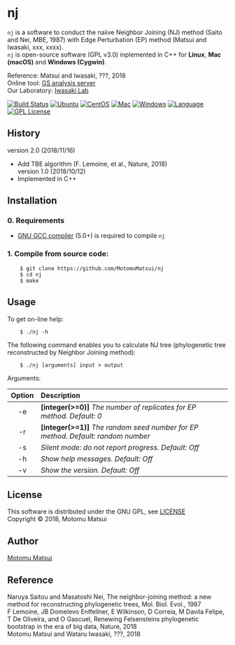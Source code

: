 # nj
`nj` is a software to conduct the naiive Neighbor Joining (NJ) method (Saito and Nei, MBE, 1987) with Edge Perturbation (EP) method (Matsui and Iwasaki, xxx, xxxx).    
`nj` is open-source software (GPL v3.0) inplemented in C++ for <strong>Linux</strong>, <strong>Mac (macOS)</strong> and <strong>Windows (Cygwin)</strong>.    

Reference: Matsui and Iwasaki, ???, 2018  
Online tool: [GS analysis server](http://gs.bs.s.u-tokyo.ac.jp/)  
Our Laboratory: [Iwasaki Lab](http://iwasakilab.bs.s.u-tokyo.ac.jp/eindex.html)  

[![Build Status](https://travis-ci.org/MotomuMatsui/nj.svg?branch=master)](https://travis-ci.org/MotomuMatsui/nj)
[![Ubuntu](https://img.shields.io/badge/Linux-Ubuntu-green.svg)](https://www.ubuntu.com/)
[![CentOS](https://img.shields.io/badge/Linux-CentOS-green.svg)](https://www.centos.org/)
[![Mac](https://img.shields.io/badge/Mac-macOS-green.svg)](https://www.apple.com/macos/)
[![Windows](https://img.shields.io/badge/Windows-Cygwin-green.svg)](https://www.cygwin.com/)
[![Language](https://img.shields.io/badge/C%2B%2B-5.0%2B-green.svg)](https://gcc.gnu.org/)
[![GPL License](https://img.shields.io/badge/license-GPL-blue.svg)](LICENSE)

## History
version 2.0 (2018/11/16)   
  - Add TBE algorithm (F. Lemoine, et al., Nature, 2018)    
version 1.0 (2018/10/12)   
  - Implemented in C++    

## Installation
### 0. Requirements

- [GNU GCC compiler](https://gcc.gnu.org/) (5.0+) is required to compile `nj`

### 1. Compile from source code:

````
    $ git clone https://github.com/MotomuMatsui/nj
    $ cd nj
    $ make
````

## Usage
To get on-line help:
```
    $ ./nj -h
```

The following command enables you to calculate NJ tree (phylogenetic tree reconstructed by Neighbor Joining method):
```
    $ ./nj [arguments] input > output
```

Arguments:

|Option| Description                                                                                         |
|:----:|:----------------------------------------------------------------------------------------------------|
|  -e  |<strong>[integer(>=0)]</strong> <em>The number of replicates for EP method. Default: 0</em>          |
|  -r  |<strong>[integer(>=1)]</strong> <em>The random seed number for EP method. Default: random number</em>|
|  -s  |<em>Silent mode: do not report progress. Default: Off</em>                                           |
|  -h  |<em>Show help messages. Default: Off</em>                                                            |
|  -v  |<em>Show the version. Default: Off</em>                                                              |


## License
This software is distributed under the GNU GPL, see [LICENSE](LICENSE)   
Copyright &copy; 2018, Motomu Matsui

## Author
[Motomu Matsui](https://sites.google.com/site/motomumatsui/)

## Reference
Naruya Saitou and Masatoshi Nei, The neighbor-joining method: a new method for reconstructing phylogenetic trees, Mol. Biol. Evol., 1987    
F Lemoine, JB Domelevo Entfellner, E Wilkinson, D Correia, M Davila Felipe, T De Oliveira, and O Gascuel, Renewing Felsensteins phylogenetic bootstrap in the era of big data, Nature, 2018   
Motomu Matsui and Wataru Iwasaki, ???, 2018
